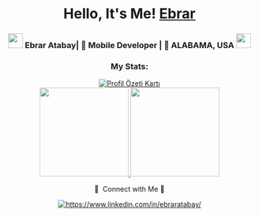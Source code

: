 <div align="center">
   <h1>  Hello, It's Me! <a href="https://ebraratabay.com">Ebrar</a></h1>
</div>
<div align="center"
   <h4></h4>
</div>

<div align="center">
   <h3>
   <img src="https://media.giphy.com/media/WUlplcMpOCEmTGBtBW/giphy.gif" width="30">  
   Ebrar Atabay| 📱 Mobile Developer | 🌆 ALABAMA, USA  <img src="https://media.giphy.com/media/WUlplcMpOCEmTGBtBW/giphy.gif" width="30">
   </h3>

   <h3 align="center">My Stats:</h3>
<a href="https://github.com/marytennyson">  
   <div align="center">
      <img src="http://github-profile-summary-cards.vercel.app/api/cards/profile-details?username=marytennyson&theme=omni" alt="Profil Özeti Kartı">
   </div>
  <img height="180em" src="https://github-readme-stats-eight-theta.vercel.app/api?username=marytennyson&show_icons=true&theme=omni&include_all_commits=true&count_private=true"/>
  <img height="180em" src="https://github-readme-stats-eight-theta.vercel.app/api/top-langs/?username=marytennyson&layout=compact&langs_count=8&theme=omni"/>
</a>
   
   🌸 &nbsp;Connect with Me 🌸


<a href="https://www.linkedin.com/in/ebraratabay/" target="_blank">
    <img src="https://img.shields.io/badge/%20-linkedin-f498ad" alt="https://www.linkedin.com/in/ebraratabay/">
</a>



   </a>
</div>
